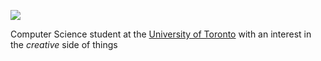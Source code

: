 <a href='https://www.linkpicture.com/view.php?img=LPic628c403feb272887650267'><img src='https://www.linkpicture.com/q/Screen-Shot-2022-05-23-at-10.15.56-PM.png' type='image'></a>

Computer Science student at the [University of Toronto](http://utoronto.ca) with an interest in the *creative* side of things
